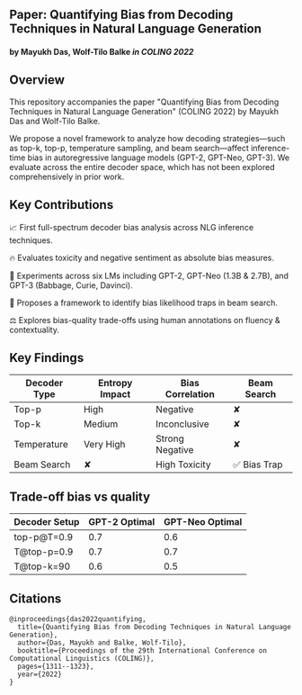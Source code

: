 ## Paper: Quantifying Bias from Decoding Techniques in Natural Language Generation 
####  by Mayukh Das, Wolf-Tilo Balke *in COLING 2022* 

## Overview
This repository accompanies the paper "Quantifying Bias from Decoding Techniques in Natural Language Generation" (COLING 2022) by Mayukh Das and Wolf-Tilo Balke.

We propose a novel framework to analyze how decoding strategies—such as top-k, top-p, temperature sampling, and beam search—affect inference-time bias in autoregressive language models (GPT-2, GPT-Neo, GPT-3). We evaluate across the entire decoder space, which has not been explored comprehensively in prior work.

## Key Contributions
📈 First full-spectrum decoder bias analysis across NLG inference techniques.

🔥 Evaluates toxicity and negative sentiment as absolute bias measures.

🤖 Experiments across six LMs including GPT-2, GPT-Neo (1.3B & 2.7B), and GPT-3 (Babbage, Curie, Davinci).

🧪 Proposes a framework to identify bias likelihood traps in beam search.

⚖️ Explores bias-quality trade-offs using human annotations on fluency & contextuality.

## Key Findings

| Decoder Type | Entropy Impact | Bias Correlation | Beam Search |
| ------------ | -------------- | ---------------- | ----------- |
| Top-p        | High           | Negative         | ✘           |
| Top-k        | Medium         | Inconclusive     | ✘           |
| Temperature  | Very High      | Strong Negative  | ✘           |
| Beam Search  | ✘              | High Toxicity    | ✅ Bias Trap |


## Trade-off bias vs quality

| Decoder Setup | GPT-2 Optimal | GPT-Neo Optimal |
| ------------- | ------------- | --------------- |
| top-p\@T=0.9  | 0.7           | 0.6             |
| T\@top-p=0.9  | 0.7           | 0.7             |
| T\@top-k=90   | 0.6           | 0.5             |

## Citations

```
@inproceedings{das2022quantifying,
  title={Quantifying Bias from Decoding Techniques in Natural Language Generation},
  author={Das, Mayukh and Balke, Wolf-Tilo},
  booktitle={Proceedings of the 29th International Conference on Computational Linguistics (COLING)},
  pages={1311--1323},
  year={2022}
}

```
